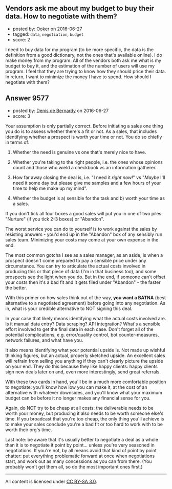 ## Vendors ask me about my budget to buy their data. How to negotiate with them?

- posted by: [Ooker](https://stackexchange.com/users/3908836/ooker) on 2016-06-27
- tagged: `data`, `negotiation`, `budget`
- score: 2

I need to buy data for my program (to be more specific, the data is the definition from a good dictionary, not the ones that's available online). I do make money from my program. All of the vendors both ask me what is my budget to buy it, and the estimation of the number of users will use my program. I feel that they are trying to know how they should price their data. In return, I want to minimize the money I have to spend. How should I negotiate with them?


## Answer 9577

- posted by: [Denis de Bernardy](https://stackexchange.com/users/182468/denis-de-bernardy) on 2016-06-27
- score: 3

Your assumption is only partially correct. Before initiating a sales one thing you do is to assess whether there's a fit or not. As a sales, that includes identifying whether a prospect is worth your time or not. You do so chiefly in terms of:

1. Whether the need is genuine vs one that's merely nice to have.

2. Whether you're taking to the right people, i.e. the ones whose opinions count and those who wield a checkbook vs an information gatherer.

3. How far away closing the deal is, i.e. "I need it _right now!_" vs "_Maybe_ I'll need it some day but please give me samples and a few hours of your time to help me make up my mind".

4. Whether the budget is a) sensible for the task and b) worth your time as a sales.

If you don't tick all four boxes a good sales will put you in one of two piles: "Nurture" (if you tick 2-3 boxes) or "Abandon".

The worst service you can do to yourself is to work against the sales by resisting answers - you'd end up in the "Abandon" box of any sensibly run sales team. Minimizing your costs may come at your own expense in the end.

The most common gotcha I see as a sales manager, as an aside, is when a prospect doesn't come prepared to pay a sensible price under any circumstance. You can try to articulate the actual costs involved in producing this or that piece of data (I'm in that business too), and some prospects see the light when you do. But in the end, if someone can't offset your costs then it's a bad fit and it gets filed under "Abandon" - the faster the better.

With this primer on how sales think out of the way, **you want a BATNA** (best alternative to a negotiated agreement) before going into any negotiation. As in, what is your credible alternative to NOT signing this deal.

In your case that likely means identifying what the actual costs involved are. Is it manual data entry? Data scraping? API integration? What's a sensible effort involved to get the final data in each case. Don't forget all of the potential complications, e.g. error/quality control, bot counter-measures, network failures, and what have you.

It also means identifying what your potential upside is. Not made up wishful thinking figures, but an actual, properly sketched upside. An excellent sales will refrain from selling you anything if they can't clearly picture the upside on your end. They do this because they like happy clients: happy clients sign new deals later on and, even more interestingly, send great referrals.

With these two cards in hand, you'll be in a much more comfortable position to negotiate: you'll know how low you can make it, at the cost of an alternative with whatever downsides, and you'll know what your maximum budget can be before it no longer makes any financial sense for you.

Again, do NOT try to be cheap at all costs: the deliverable needs to be worth your money, but producing it also needs to be worth someone else's time. If you broadcast that you're too cheap, the only thing you'll achieve is to make your sales conclude you're a bad fit or too hard to work with to be worth their org's time.

Last note: be aware that it's usually better to negotiate a deal as a whole than it is to negotiate it point by point... unless you're very seasoned in negotiations. If you're not, by all means avoid that kind of point by point chatter: put everything problematic forward at once when negotiations start, and work out as many concessions as you can from there. (You probably won't get them all, so do the most important ones first.)



---

All content is licensed under [CC BY-SA 3.0](https://creativecommons.org/licenses/by-sa/3.0/).
